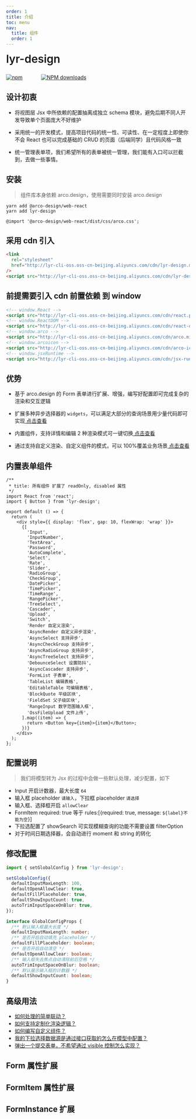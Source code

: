 ```yaml
---
order: 1
title: 介绍
toc: menu
nav:
  title: 组件
  order: 1
---
```


<div style="display:flex;align-items:center;margin-bottom:24px">
  <span style="font-size:30px;font-weight:600;display:inline-block;">lyr-design</span>
</div>
<p style="display:flex;justify-content:space-between;width:220px">
  <a href="https://npmmirror.com/package/lyr-design">
    <img alt="npm" src="http://center.yunliang.cloud/npm/version?package=lyr-design">
  </a>
  <a href="https://npmmirror.com/package/lyr-design">
    <img alt="NPM downloads" src="http://center.yunliang.cloud/npm/downloads?package=lyr-design">
  </a>
</p>

## 设计初衷

<Alert>

- 将视图层 Jsx 中所依赖的配置抽离成独立 schema 模块，避免后期不同人开发导致单个页面庞大不好维护

- 采用统一的开发模式，提高项目代码的统一性、可读性、在一定程度上即使你不会 React 也可以完成基础的 CRUD 的页面（后端同学）且代码风格一致

- 统一管理表单项，我们希望所有的表单被统一管理，我们能有入口可以拦截到，去做一些事情。

</Alert>

## 安装

> 组件库本身依赖 arco.design，使用需要同时安装 arco.design

```shell
yarn add @arco-design/web-react
yarn add lyr-design
```

```less
@import '@arco-design/web-react/dist/css/arco.css';
```

## 采用 cdn 引入

```html
<link
  rel="stylesheet"
  href="http://lyr-cli-oss.oss-cn-beijing.aliyuncs.com/cdn/lyr-design.min.css"
/>
<script src="http://lyr-cli-oss.oss-cn-beijing.aliyuncs.com/cdn/lyr-design.min.js"></script>
```

## 前提需要引入 cdn 前置依赖 到 window

```html
<!-- window.React -->
<script src="http://lyr-cli-oss.oss-cn-beijing.aliyuncs.com/cdn/react.production.min.js"></script>
<!-- window.ReactDOM -->
<script src="http://lyr-cli-oss.oss-cn-beijing.aliyuncs.com/cdn/react-dom.production.min.js"></script>
<!-- window.arco -->
<script src="http://lyr-cli-oss.oss-cn-beijing.aliyuncs.com/cdn/arco.min.js"></script>
<!-- window.arcoicon -->
<script src="http://lyr-cli-oss.oss-cn-beijing.aliyuncs.com/cdn/arco-icon.min.js"></script>
<!-- window.jsxRuntime -->
<script src="http://lyr-cli-oss.oss-cn-beijing.aliyuncs.com/cdn/jsx-runtime.polyfill.js"></script>
```

## 优势

<Alert type="success">

- 基于 arco.design 的 Form 表单进行扩展、增强，编写好配置即可完成复杂的渲染和交互逻辑

- 扩展多种异步选择器的 `widgets`，可以满足大部分的查询场景用少量代码即可实现[ 点击查看](/components/form-advance#使用异步的-options)

- 内置组件，支持详情和编辑 2 种渲染模式可一键切换[ 点击查看](/components/form-base#使用-disabledreadonly)

- 通过支持自定义渲染、自定义组件的模式，可以 100%覆盖业务场景[ 点击查看](/components/form-advance#使用自定义渲染)

</Alert>

## 内置表单组件

```tsx
/**
 * title: 所有组件 扩展了 readOnly, disabled 属性
 */
import React from 'react';
import { Button } from 'lyr-design';

export default () => {
  return (
    <div style={{ display: 'flex', gap: 10, flexWrap: 'wrap' }}>
      {[
        'Input',
        'InputNumber',
        'TextArea',
        'Password',
        'AutoComplete',
        'Select',
        'Rate',
        'Slider',
        'RadioGroup',
        'CheckGroup',
        'DatePicker',
        'TimePicker',
        'TimeRange',
        'RangePicker',
        'TreeSelect',
        'Cascader',
        'Upload',
        'Switch',
        'Render 自定义渲染',
        'AsyncRender 自定义异步渲染',
        'AsyncSelect 支持异步',
        'AsyncCheckGroup 支持异步',
        'AsyncRadioGroup 支持异步',
        'AsyncTreeSelect 支持异步',
        'DebounceSelect 设置防抖',
        'AsyncCascader 支持异步',
        'FormList 子表单',
        'TableList 编辑表格',
        'EditableTable 可编辑表格',
        'BlockQuote 平级区块',
        'FieldSet 父子级区块',
        'RangeInput 数字范围输入框',
        'OssFileUpload 文件上传',
      ].map((item) => {
        return <Button key={item}>{item}</Button>;
      })}
    </div>
  );
};
```

## 配置说明

> 我们将模型转为 Jsx 的过程中会做一些默认处理，减少配置，如下

- Input 开启计数器，最大长度 `64`
- 输入框 placeholder `请输入`，下拉框 placeholder `请选择`
- 输入框、选择框开启 `allowClear`
- FormItem required: true 等于 rules:[{required: true, message: `${label}不能为空`}]
- 下拉选配置了 showSearch 可实现模糊查询的功能不需要设置 filterOption
- 对于时间日期选择器，会自动进行 moment 和 string 的转化

## 修改配置

```ts
import { setGlobalConfig } from 'lyr-design';

setGlobalConfig({
  defaultInputMaxLength: 100,
  defaultOpenAllowClear: true,
  defaultFillPlaceholder: true,
  defaultShowInputCount: true,
  autoTrimInputSpaceOnBlur: true,
});

interface GlobalConfigProps {
  /** 默认输入框最大长度 */
  defaultInputMaxLength: number;
  /** 是否开启自动填充 placeholder */
  defaultFillPlaceholder: boolean;
  /** 是否开启自动清空 */
  defaultOpenAllowClear: boolean;
  /** 输入框失去焦点自动清除前后空格 */
  autoTrimInputSpaceOnBlur: boolean;
  /** 默认展示输入框的计数器 */
  defaultShowInputCount: boolean;
}
```

## 高级用法

- [如何处理的简单联动？](/components/form-advance#使用-effect-实现联动交互)
- [如何支持定制化渲染逻辑？](/components/form-advance#使用自定义渲染)
- [如何编写自定义组件？](/components/form-advance#使用自定义组件采用-widgets-实现)
- [我的下拉选择数据源是通过接口获取的怎么在模型中配置？](/components/form-advance#使用异步的-options)
- [弹出一个提交表单，不希望通过 visible 控制怎么实现？](/components/create-modal)

## Form 属性扩展

<API src="../../src/form/index.tsx" hideTitle></API>

## FormItem 属性扩展

<API src="../../src/form/type.item.tsx" hideTitle></API>

## FormInstance 扩展

<API src="../../src/form/type.instance.tsx" hideTitle></API>
